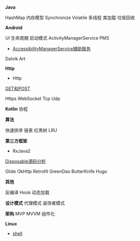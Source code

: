 **Java**

HashMap
内存模型
Synchronize
Volatile
多线程
类加载
垃圾回收

**Android**

UI
生命周期
启动模式
ActivityManagerService
PMS

- [AccessibilityManagerService辅助服务](android/AccessibilityManagerService.md)

Dalvik
Art

**Http**

- Http

[GET和POST](http/Get&Post.md)

Https
WebSocket
Tcp
Udp

**Kotlin**
协程

**算法**

快速排序
链表
红黑树
LRU

**第三方框架**

- RxJava2

[Disposable源码分析](rep/RxJava2/Disposable源码分析.md)

Glide
OkHttp
Retrofit
GreenDao
ButterKnife
Hugo

**其他**

反编译
Hook
动态加载

**设计模式**
代理模式
装饰者模式

**架构**
MVP
MVVM
组件化

**Linux**

- [shell](linux/shell.md)
